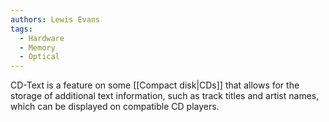 ```yaml
---
authors: Lewis Evans
tags:
  - Hardware
  - Memory
  - Optical
---
```

CD-Text is a feature on some [[Compact disk|CDs]] that allows for the storage of additional text information, such as track titles and artist names, which can be displayed on compatible CD players.